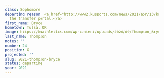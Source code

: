 ```yaml
---
class: Sophomore
departing_reason: <a href="http://www2.kusports.com/news/2021/apr/13/kansas-freshman-bryce-thompson-latest-jayhawk-ente/">Entered
  the transfer portal.</a>
first_name: Bryce
hometown: Tulsa, OK
image: https://kuathletics.com/wp-content/uploads/2020/09/Thompson_Bryce_09082020-600x500.jpg
last_name: Thompson
notes: ''
number: 24
position: G
projected: ''
slug: 2021-thompson-bryce
status: departing
year: 2021
---
```

